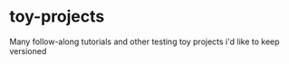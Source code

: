 # toy-projects
Many follow-along tutorials and other testing toy projects i'd like to keep versioned

